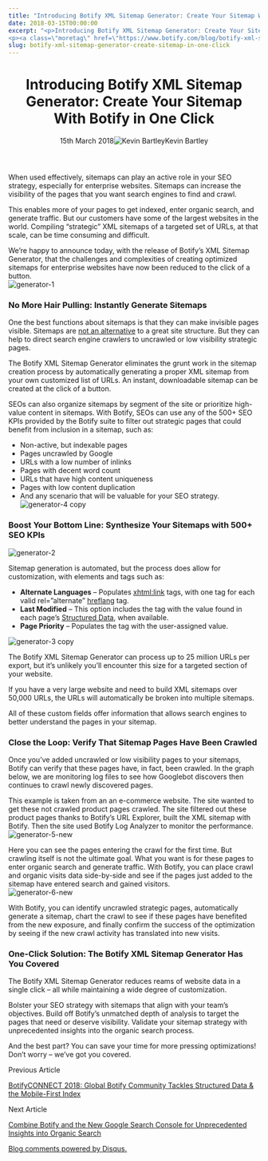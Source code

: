 ```yaml
---
title: "Introducing Botify XML Sitemap Generator: Create Your Sitemap With Botify In One Click"
date: 2018-03-15T00:00:00
excerpt: "<p>Introducing Botify XML Sitemap Generator: Create Your Sitemap With Botify in One Click 15th March 2018Kevin Bartley When used effectively, sitemaps can play an active role in your SEO strategy, especially for enterprise websites. Sitemaps can increase the visibility of the pages that you want search engines to find and crawl. This enables more of&hellip; </p>
<p><a class=\"moretag\" href=\"https://www.botify.com/blog/botify-xml-sitemap-generator-create-sitemap-in-one-click\">Read the full article</a></p>"
slug: botify-xml-sitemap-generator-create-sitemap-in-one-click
---
```


<header class="text-center">
<h1 class="font-internacional font-regular normal text-header-one leading-header-one text-typography-accent-2">Introducing Botify XML Sitemap Generator: Create Your Sitemap With Botify in One Click</h1>
<div class="flex items-center justify-center my-3"><span class="mr-1 font-internacional font-regular normal text-base leading-none text-typography-primary-lighter">15th March 2018</span><img decoding="async" class="rounded-full w-10 h-10" src="//images.ctfassets.net/tp56mevc46jo/3nx7dI37nG2AaSGesccy2i/7913c839ae02f3dc3cb08d2228652b33/kevin_bartley_faceshot.png" alt="Kevin Bartley" /><span class="ml-1 font-internacional font-regular normal text-base leading-none text-typography-primary">Kevin Bartley</span></div>
</header>
<p>When used effectively, sitemaps can play an active role in your SEO strategy, especially for enterprise websites. Sitemaps can increase the visibility of the pages that you want search engines to find and crawl.</p>
<p>This enables more of your pages to get indexed, enter organic search, and generate traffic. But our customers have some of the largest websites in the world. Compiling &#8220;strategic&#8221; XML sitemaps of a targeted set of URLs, at that scale, can be time consuming and difficult.</p>
<p>We&#8217;re happy to announce today, with the release of Botify&#8217;s XML Sitemap Generator, that the challenges and complexities of creating optimized sitemaps for enterprise websites have now been reduced to the click of a button.<br />
<img decoding="async" src="//images.ctfassets.net/x3pujrb0lw7o/74ngRBehJm0mWksI4usW6i/b2e723efd1a52e6773be97de52c8cede/generator-1.png" alt="generator-1" /></p>
<h3 id="no-more-hair-pulling-instantly-generate-sitemaps">No More Hair Pulling: Instantly Generate Sitemaps</h3>
<p>One the best functions about sitemaps is that they can make invisible pages visible. Sitemaps are <a href="https://twitter.com/JohnMu/status/974360906988736512">not an alternative</a> to a great site structure. But they can help to direct search engine crawlers to uncrawled or low visibility strategic pages.</p>
<p>The Botify XML Sitemap Generator eliminates the grunt work in the sitemap creation process by automatically generating a proper XML sitemap from your own customized list of URLs. An instant, downloadable sitemap can be created at the click of a button.</p>
<p>SEOs can also organize sitemaps by segment of the site or prioritize high-value content in sitemaps. With Botify, SEOs can use any of the 500+ SEO KPIs provided by the Botify suite to filter out strategic pages that could benefit from inclusion in a sitemap, such as:</p>
<ul>
<li>Non-active, but indexable pages</li>
<li>Pages uncrawled by Google</li>
<li>URLs with a low number of inlinks</li>
<li>Pages with decent word count</li>
<li>URLs that have high content uniqueness</li>
<li>Pages with low content duplication</li>
<li>And any scenario that will be valuable for your SEO strategy.<img decoding="async" src="//images.ctfassets.net/x3pujrb0lw7o/4RmpdZ2HokuQkyuuUKUuM/a3c395a5a6cfdd93c8cb1b9b995f081a/generator-4_copy.png" alt="generator-4 copy" /></li>
</ul>
<h3 id="boost-your-bottom-line-synthesize-your-sitemaps-with-500-seo-kpis">Boost Your Bottom Line: Synthesize Your Sitemaps with 500+ SEO KPIs</h3>
<p><img decoding="async" src="//images.ctfassets.net/x3pujrb0lw7o/1YzEKAq7YomMCkUMiA2EqA/b219c009b8c9dae76b21c0e8a6be5fa4/generator-2.png" alt="generator-2" /></p>
<p>Sitemap generation is automated, but the process does allow for customization, with elements and tags such as:</p>
<ul>
<li><strong>Alternate Languages</strong> &#8211; Populates <a href="xhtml:link">xhtml:link</a> tags, with one tag for each valid rel=&#8221;alternate&#8221; <a href="https://www.botify.com/learn/guides/hreflang-seo-what-you-need-to-know-for-language-optimization" data-internallinksmanager029f6b8e52c="2" title="hreflang seo" target="_blank" rel="noopener">hreflang</a> tag.</li>
<li><strong>Last Modified</strong> &#8211; This option includes the tag with the value found in each page&#8217;s <a href="https://www.botify.com/learn/guides/structured-data-basics-using-schema-org-to-help-search-engines-understand-your-content" data-internallinksmanager029f6b8e52c="3" title="structured data" target="_blank" rel="noopener">Structured Data</a>, when available.</li>
<li><strong>Page Priority</strong> &#8211; Populates the tag with the user-assigned value.</li>
</ul>
<p><img decoding="async" src="//images.contentful.com/x3pujrb0lw7o/16RcgAExoWsoUIqQSGsSqI/e622c916c27b469b96afa32b8a12e71b/generator-3_copy.png" alt="generator-3 copy" /></p>
<p>The Botify XML Sitemap Generator can process up to 25 million URLs per export, but it&#8217;s unlikely you&#8217;ll encounter this size for a targeted section of your website.</p>
<p>If you have a very large website and need to build XML sitemaps over 50,000 URLs, the URLs will automatically be broken into multiple sitemaps.</p>
<p>All of these custom fields offer information that allows search engines to better understand the pages in your sitemap.</p>
<h3 id="close-the-loop-verify-that-sitemap-pages-have-been-crawled">Close the Loop: Verify That Sitemap Pages Have Been Crawled</h3>
<p>Once you&#8217;ve added uncrawled or low visibility pages to your sitemaps, Botify can verify that these pages have, in fact, been crawled. In the graph below, we are monitoring log files to see how Googlebot discovers then continues to crawl newly discovered pages.</p>
<p>This example is taken from an an e-commerce website. The site wanted to get these not crawled product pages crawled. The site filtered out these product pages thanks to Botify&#8217;s URL Explorer, built the XML sitemap with Botify. Then the site used Botify Log Analyzer to monitor the performance.<br />
<img decoding="async" src="//images.contentful.com/x3pujrb0lw7o/wX90OkKqhE6ckUQ0gIEmc/cc4d30a9af2df19e7ab77534f3f10844/generator-5-new.png" alt="generator-5-new" /></p>
<p>Here you can see the pages entering the crawl for the first time. But crawling itself is not the ultimate goal. What you want is for these pages to enter organic search and generate traffic. With Botify, you can place crawl and organic visits data side-by-side and see if the pages just added to the sitemap have entered search and gained visitors.<br />
<img decoding="async" src="//images.contentful.com/x3pujrb0lw7o/1UigPUrSowwCmOyImOIYSa/2f5683cb436a8d783c9568c12d69ecb7/generator-6-new.png" alt="generator-6-new" /></p>
<p>With Botify, you can identify uncrawled strategic pages, automatically generate a sitemap, chart the crawl to see if these pages have benefited from the new exposure, and finally confirm the success of the optimization by seeing if the new crawl activity has translated into new visits.</p>
<h3 id="one-click-solution-the-botify-xml-sitemap-generator-has-you-covered">One-Click Solution: The Botify XML Sitemap Generator Has You Covered</h3>
<p>The Botify XML Sitemap Generator reduces reams of website data in a single click &#8211; all while maintaining a wide degree of customization.</p>
<p>Bolster your SEO strategy with sitemaps that align with your team&#8217;s objectives. Build off Botify&#8217;s unmatched depth of analysis to target the pages that need or deserve visibility. Validate your sitemap strategy with unprecedented insights into the organic search process.</p>
<p>And the best part? You can save your time for more pressing optimizations! Don&#8217;t worry &#8211; we&#8217;ve got you covered.</p>
<footer class="flex justify-center my-5 mx-5">
<div class="mr-1 w-1/2 text-right">
<p><span class="font-internacional font-regular normal text-base leading-none text-typography-primary">Previous Article</span></p>
<p><a class="inline-block mt-2" href="/blog/botifyconnect-2018-botify-community-structured-data-mobile-first-index"><span class="font-roboto font-regular normal text-base leading-none text-typography-accent-4">BotifyCONNECT 2018: Global Botify Community Tackles Structured Data &amp; the Mobile-First Index </span></a></p>
</div>
<div class="ml-1 w-1/2">
<p><span class="font-internacional font-regular normal text-base leading-none text-typography-primary">Next Article</span></p>
<p><a class="inline-block mt-2" href="/blog/combine-botify-and-the-new-google-search-console-insights-organic-search"><span class="font-roboto font-regular normal text-base leading-none text-typography-accent-4">Combine Botify and the New Google Search Console for Unprecedented Insights into Organic Search</span></a></p>
</div>
</footer>
<div title="Introducing Botify XML Sitemap Generator: Create Your Sitemap With Botify in One Click">
<div id="disqus_thread_old"></div>
<p><a class="dsq-brlink" href="http://disqus.com">Blog comments powered by <span class="logo-disqus">Disqus</span>.</a></p>
</div>
